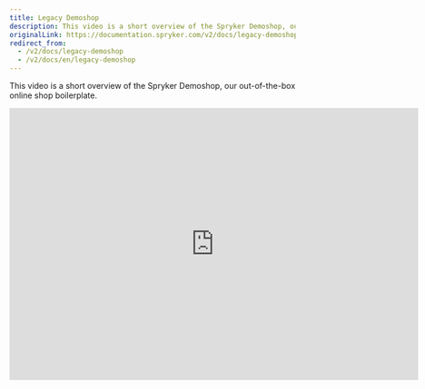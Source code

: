 ```yaml
---
title: Legacy Demoshop
description: This video is a short overview of the Spryker Demoshop, our out-of-the-box online shop boilerplate.
originalLink: https://documentation.spryker.com/v2/docs/legacy-demoshop
redirect_from:
  - /v2/docs/legacy-demoshop
  - /v2/docs/en/legacy-demoshop
---
```


This video is a short overview of the Spryker Demoshop, our out-of-the-box online shop boilerplate. 

<iframe src="https://fast.wistia.net/embed/iframe/n757g61f8o" title="Legacy Demo Shop" allowtransparency="true" frameborder="0" scrolling="no" class="wistia_embed" name="wistia_embed" allowfullscreen="0" mozallowfullscreen="0" webkitallowfullscreen="0" oallowfullscreen="0" msallowfullscreen="0" width="720" height="480"></iframe>
